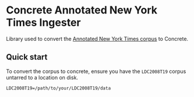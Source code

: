 # Concrete Annotated New York Times Ingester
Library used to convert the
[Annotated New York Times corpus](https://catalog.ldc.upenn.edu/LDC2008T19)
to Concrete.

## Quick start
To convert the corpus to concrete, ensure you have the `LDC2008T19` corpus
untarred to a location on disk.

``` shell
LDC2008T19=/path/to/your/LDC2008T19/data

```
